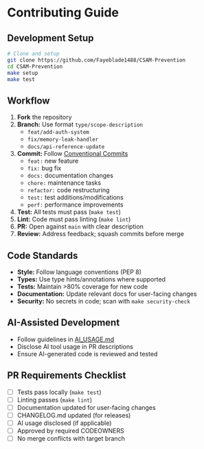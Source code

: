 # Contributing Guide

## Development Setup

```bash
# Clone and setup
git clone https://github.com/Fayeblade1488/CSAM-Prevention
cd CSAM-Prevention
make setup
make test
```

## Workflow

1. **Fork** the repository
2. **Branch:** Use format `type/scope-description`
   - `feat/add-auth-system`
   - `fix/memory-leak-handler`
   - `docs/api-reference-update`
3. **Commit:** Follow [Conventional Commits](https://www.conventionalcommits.org/)
   - `feat:` new feature
   - `fix:` bug fix
   - `docs:` documentation changes
   - `chore:` maintenance tasks
   - `refactor:` code restructuring
   - `test:` test additions/modifications
   - `perf:` performance improvements
4. **Test:** All tests must pass (`make test`)
5. **Lint:** Code must pass linting (`make lint`)
6. **PR:** Open against `main` with clear description
7. **Review:** Address feedback; squash commits before merge

## Code Standards

- **Style:** Follow language conventions (PEP 8)
- **Types:** Use type hints/annotations where supported
- **Tests:** Maintain >80% coverage for new code
- **Documentation:** Update relevant docs for user-facing changes
- **Security:** No secrets in code; scan with `make security-check`

## AI-Assisted Development

- Follow guidelines in [AI_USAGE.md](AI_USAGE.md)
- Disclose AI tool usage in PR descriptions
- Ensure AI-generated code is reviewed and tested

## PR Requirements Checklist

- [ ] Tests pass locally (`make test`)
- [ ] Linting passes (`make lint`)
- [ ] Documentation updated for user-facing changes
- [ ] CHANGELOG.md updated (for releases)
- [ ] AI usage disclosed (if applicable)
- [ ] Approved by required CODEOWNERS
- [ ] No merge conflicts with target branch

